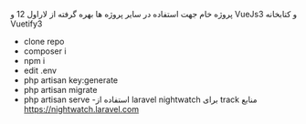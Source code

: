 پروژه خام جهت استفاده در سایر پروژه ها
بهره گرفته از لاراول 12 و VueJs3 و کتابخانه Vuetify3
- clone repo
- composer i
- npm i
- edit .env
- php artisan key:generate
- php artisan migrate
- php artisan serve
-استفاده از laravel nightwatch برای track منابع https://nightwatch.laravel.com

